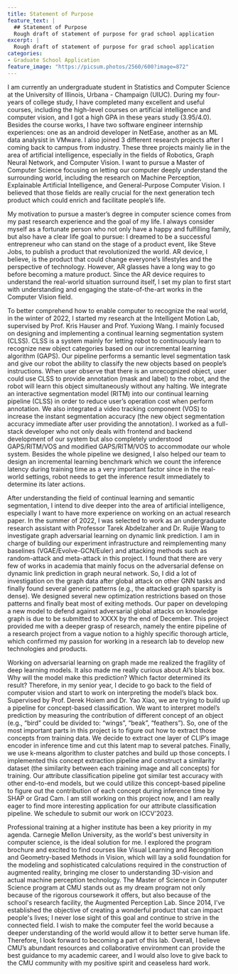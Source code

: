 ```yaml
---
title: Statement of Purpose
feature_text: |
  ## Statement of Purpose
  Rough draft of statement of purpose for grad school application
excerpt: |
  Rough draft of statement of purpose for grad school application
categories:
- Graduate School Application
feature_image: "https://picsum.photos/2560/600?image=872"
---
```


I am currently an undergraduate student in Statistics and Computer Science at the University of Illinois, Urbana - Champaign (UIUC). During my four-years of college study, I have completed many excellent and useful courses, including the high-level courses on artificial intelligence and computer vision, and I got a high GPA in these years study (3.95/4.0). Besides the course works, I have two software engineer internship experiences: one as an android developer in NetEase, another as an ML data analysist in VMware. I also joined 3 different research projects after I coming back to campus from industry. These three projects mainly lie in the area of artificial intelligence, especially in the fields of Robotics, Graph Neural Network, and Computer Vision. I want to pursue a Master of Computer Science focusing on letting our computer deeply understand the surrounding world, including the research on Machine Perception, Explainable Artificial Intelligence, and General-Purpose Computer Vision. I believed that those fields are really crucial for the next generation tech product which could enrich and facilitate people’s life.
 
My motivation to pursue a master’s degree in computer science comes from my past research experience and the goal of my life. I always consider myself as a fortunate person who not only have a happy and fulfilling family, but also have a clear life goal to pursue: I dreamed to be a successful entrepreneur who can stand on the stage of a product event, like Steve Jobs, to publish a product that revolutionized the world.  AR device, I believe, is the product that could change everyone’s lifestyles and the perspective of technology. However, AR glasses have a long way to go before becoming a mature product. Since the AR device requires to understand the real-world situation surround itself, I set my plan to first start with understanding and engaging the state-of-the-art works in the Computer Vision field.
 
To better comprehend how to enable computer to recognize the real world, in the winter of 2022, I started my research at the Intelligent Motion Lab, supervised by Prof. Kris Hauser and Prof. Yuxiong Wang. I mainly focused on designing and implementing a continual learning segmentation system (CLSS). CLSS is a system mainly for letting robot to continuously learn to recognize new object categories based on our incremental learning algorithm (GAPS). Our pipeline performs a semantic level segmentation task and give our robot the ability to classify the new objects based on people’s instructions. When user observe that there is an unrecognized object, user could use CLSS to provide annotation (mask and label) to the robot, and the robot will learn this object simultaneously without any halting. We integrate an interactive segmentation model (RITM) into our continual learning pipeline (CLSS) in order to reduce user’s operation cost when perform annotation. We also integrated a video tracking component (VOS) to increase the instant segmentation accuracy (the new object segmentation accuracy immediate after user providing the annotation). I worked as a full-stack developer who not only deals with frontend and backend development of our system but also completely understood GAPS/RITM/VOS and modified GAPS/RITM/VOS to accommodate our whole system. Besides the whole pipeline we designed, I also helped our team to design an incremental learning benchmark which we count the inference latency during training time as a very important factor since in the real-world settings, robot needs to get the inference result immediately to determine its later actions.

After understanding the field of continual learning and semantic segmentation, I intend to dive deeper into the area of artificial intelligence, especially I want to have more experience on working on an actual research paper. In the summer of 2022, I was selected to work as an undergraduate research assistant with Professor Tarek Abdelzaher and Dr. Ruijie Wang to investigate graph adversarial learning on dynamic link prediction. I am in charge of building our experiment infrastructure and reimplementing many baselines (VGAE/Evolve-GCN/Euler) and attacking methods such as random-attack and meta-attack in this project. I found that there are very few of works in academia that mainly focus on the adversarial defense on dynamic link prediction in graph neural network. So, I did a lot of investigation on the graph data after global attack on other GNN tasks and finally found several generic patterns (e.g., the attacked graph sparsity is dense). We designed several new optimization restrictions based on those patterns and finally beat most of exiting methods. Our paper on developing a new model to defend against adversarial global attacks on knowledge graph is due to be submitted to XXXX by the end of December. This project provided me with a deeper grasp of research, namely the entire pipeline of a research project from a vague notion to a highly specific thorough article, which confirmed my passion for working in a research lab to develop new technologies and products.

Working on adversarial learning on graph made me realized the fragility of deep learning models. It also made me really curious about AI’s black box. Why will the model make this prediction? Which factor determined its result? Therefore, in my senior year, I decide to go back to the field of computer vision and start to work on interpreting the model’s black box. Supervised by Prof. Derek Hoiem and Dr. Yao Xiao, we are trying to build up a pipeline for concept-based classification. We want to interpret model’s prediction by measuring the contribution of different concept of an object (e.g., “bird” could be divided to: “wings”, “beak”, “feathers”).  So, one of the most important parts in this project is to figure out how to extract those concepts from training data. We decide to extract one layer of CLIP’s image encoder in inference time and cut this latent map to several patches. Finally, we use k-means algorithm to cluster patches and build up those concepts. I implemented this concept extraction pipeline and construct a similarity dataset (the similarity between each training image and all concepts) for training. Our attribute classification pipeline got similar test accuracy with other end-to-end models, but we could utilize this concept-based pipeline to figure out the contribution of each concept during inference time by SHAP or Grad Cam. I am still working on this project now, and I am really eager to find more interesting application for our attribute classification pipeline. We schedule to submit our work on ICCV’2023.

Professional training at a higher institute has been a key priority in my agenda. Carnegie Mellon University, as the world's best university in computer science, is the ideal solution for me. I explored the program brochure and excited to find courses like Visual Learning and Recognition and Geometry-based Methods in Vision, which will lay a solid foundation for the modeling and sophisticated calculations required in the construction of augmented reality, bringing me closer to understanding 3D-vision and actual machine perception technology. The Master of Science in Computer Science program at CMU stands out as my dream program not only because of the rigorous coursework it offers, but also because of the school's research facility, the Augmented Perception Lab. Since 2014, I've established the objective of creating a wonderful product that can impact people's lives; I never lose sight of this goal and continue to strive in the connected field. I wish to make the computer feel the world because a deeper understanding of the world would allow it to better serve human life. Therefore, I look forward to becoming a part of this lab. Overall, I believe CMU’s abundant resources and collaborative environment can provide the best guidance to my academic career, and I would also love to give back to the CMU community with my positive spirit and ceaseless hard work.


